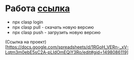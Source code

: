 # Работа [ссылка](https://developers.google.com/apps-script/guides/clasp?hl=ru)
 - npx clasp login
 - npx clasp pull - скачать новую версию
 - npx clasp push - загрузить новую версию


(Ссылка на проект)[https://docs.google.com/spreadsheets/d/1RGoH_VERn-_xV-Lqtm3m0ebE5sC2A-pLIdOmEQiY3Ro/edit#gid=1498086119]